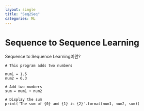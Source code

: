 ```yaml
---
layout: single
title: "Seq2Seq"
categories: ML
---
```

# Sequence to Sequence Learning

Sequence to Sequence Learning이란?

```
# This program adds two numbers

num1 = 1.5
num2 = 6.3

# Add two numbers
sum = num1 + num2

# Display the sum
print('The sum of {0} and {1} is {2}'.format(num1, num2, sum))

```
